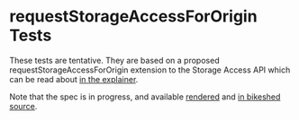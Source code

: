 # requestStorageAccessForOrigin Tests
These tests are tentative. They are based on a proposed requestStorageAccessForOrigin extension to the Storage Access API which can be read about [in the explainer](https://github.com/privacycg/requestStorageAccessForOrigin).

Note that the spec is in progress, and available [rendered](https://privacycg.github.io/requestStorageAccessForOrigin/) and [in bikeshed source](https://github.com/privacycg/requestStorageAccessForOrigin/blob/main/index.bs).
